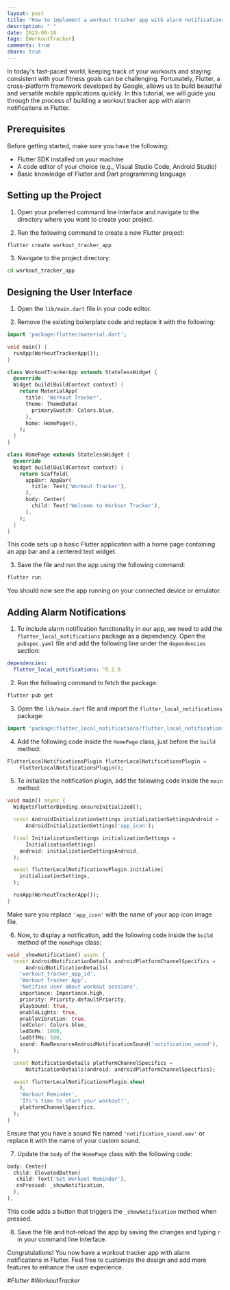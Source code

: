```yaml
---
layout: post
title: "How to implement a workout tracker app with alarm notifications in Flutter"
description: " "
date: 2023-09-18
tags: [WorkoutTracker]
comments: true
share: true
---
```


In today's fast-paced world, keeping track of your workouts and staying consistent with your fitness goals can be challenging. Fortunately, Flutter, a cross-platform framework developed by Google, allows us to build beautiful and versatile mobile applications quickly. In this tutorial, we will guide you through the process of building a workout tracker app with alarm notifications in Flutter.

## Prerequisites

Before getting started, make sure you have the following:

- Flutter SDK installed on your machine
- A code editor of your choice (e.g., Visual Studio Code, Android Studio)
- Basic knowledge of Flutter and Dart programming language

## Setting up the Project

1. Open your preferred command line interface and navigate to the directory where you want to create your project.

2. Run the following command to create a new Flutter project:
```bash
flutter create workout_tracker_app
```

3. Navigate to the project directory:
```bash
cd workout_tracker_app
```

## Designing the User Interface

1. Open the `lib/main.dart` file in your code editor.

2. Remove the existing boilerplate code and replace it with the following:

```dart
import 'package:flutter/material.dart';

void main() {
  runApp(WorkoutTrackerApp());
}

class WorkoutTrackerApp extends StatelessWidget {
  @override
  Widget build(BuildContext context) {
    return MaterialApp(
      title: 'Workout Tracker',
      theme: ThemeData(
        primarySwatch: Colors.blue,
      ),
      home: HomePage(),
    );
  }
}

class HomePage extends StatelessWidget {
  @override
  Widget build(BuildContext context) {
    return Scaffold(
      appBar: AppBar(
        title: Text('Workout Tracker'),
      ),
      body: Center(
        child: Text('Welcome to Workout Tracker'),
      ),
    );
  }
}
```

This code sets up a basic Flutter application with a home page containing an app bar and a centered text widget.

3. Save the file and run the app using the following command:
```bash
flutter run
```
You should now see the app running on your connected device or emulator.

## Adding Alarm Notifications

1. To include alarm notification functionality in our app, we need to add the `flutter_local_notifications` package as a dependency. Open the `pubspec.yaml` file and add the following line under the `dependencies` section:

```yaml
dependencies:
  flutter_local_notifications: ^8.2.0
```

2. Run the following command to fetch the package:
```bash
flutter pub get
```

3. Open the `lib/main.dart` file and import the `flutter_local_notifications` package:

```dart
import 'package:flutter_local_notifications/flutter_local_notifications.dart';
```

4. Add the following code inside the `HomePage` class, just before the `build` method:

```dart
FlutterLocalNotificationsPlugin flutterLocalNotificationsPlugin =
    FlutterLocalNotificationsPlugin();
```

5. To initialize the notification plugin, add the following code inside the `main` method:

```dart
void main() async {
  WidgetsFlutterBinding.ensureInitialized();

  const AndroidInitializationSettings initializationSettingsAndroid =
      AndroidInitializationSettings('app_icon');

  final InitializationSettings initializationSettings =
      InitializationSettings(
    android: initializationSettingsAndroid,
  );

  await flutterLocalNotificationsPlugin.initialize(
    initializationSettings,
  );

  runApp(WorkoutTrackerApp());
}
```

Make sure you replace `'app_icon'` with the name of your app icon image file.

6. Now, to display a notification, add the following code inside the `build` method of the `HomePage` class:

```dart
void _showNotification() async {
  const AndroidNotificationDetails androidPlatformChannelSpecifics =
      AndroidNotificationDetails(
    'workout_tracker_app_id',
    'Workout Tracker App',
    'Notifies user about workout sessions',
    importance: Importance.high,
    priority: Priority.defaultPriority,
    playSound: true,
    enableLights: true,
    enableVibration: true,
    ledColor: Colors.blue,
    ledOnMs: 1000,
    ledOffMs: 500,
    sound: RawResourceAndroidNotificationSound('notification_sound'),
  );

  const NotificationDetails platformChannelSpecifics =
      NotificationDetails(android: androidPlatformChannelSpecifics);

  await flutterLocalNotificationsPlugin.show(
    0,
    'Workout Reminder',
    'It\'s time to start your workout!',
    platformChannelSpecifics,
  );
}
```

Ensure that you have a sound file named `'notification_sound.wav'` or replace it with the name of your custom sound.

7. Update the `body` of the `HomePage` class with the following code:

```dart
body: Center(
  child: ElevatedButton(
   child: Text('Set Workout Reminder'),
   onPressed: _showNotification,
  ),
),
```

This code adds a button that triggers the `_showNotification` method when pressed.

8. Save the file and hot-reload the app by saving the changes and typing `r` in your command line interface.

Congratulations! You now have a workout tracker app with alarm notifications in Flutter. Feel free to customize the design and add more features to enhance the user experience.

*#Flutter #WorkoutTracker*